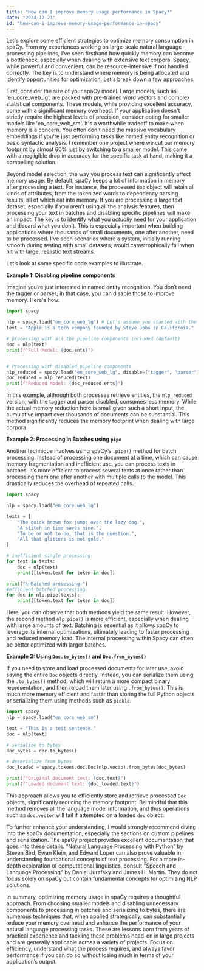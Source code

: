 ```yaml
---
title: "How can I improve memory usage performance in Spacy?"
date: "2024-12-23"
id: "how-can-i-improve-memory-usage-performance-in-spacy"
---
```


Let's explore some efficient strategies to optimize memory consumption in spaCy. From my experiences working on large-scale natural language processing pipelines, I've seen firsthand how quickly memory can become a bottleneck, especially when dealing with extensive text corpora. Spacy, while powerful and convenient, can be resource-intensive if not handled correctly. The key is to understand where memory is being allocated and identify opportunities for optimization. Let's break down a few approaches.

First, consider the size of your spaCy model. Large models, such as 'en_core_web_lg', are packed with pre-trained word vectors and complex statistical components. These models, while providing excellent accuracy, come with a significant memory overhead. If your application doesn't strictly require the highest levels of precision, consider opting for smaller models like 'en_core_web_sm'. It's a worthwhile tradeoff to make when memory is a concern. You often don't need the massive vocabulary embeddings if you're just performing tasks like named entity recognition or basic syntactic analysis. I remember one project where we cut our memory footprint by almost 60% just by switching to a smaller model. This came with a negligible drop in accuracy for the specific task at hand, making it a compelling solution.

Beyond model selection, the way you process text can significantly affect memory usage. By default, spaCy keeps a lot of information in memory after processing a text. For instance, the processed `Doc` object will retain all kinds of attributes, from the tokenized words to dependency parsing results, all of which eat into memory. If you are processing a large text dataset, especially if you aren’t using all the analysis features, then processing your text in batches and disabling specific pipelines will make an impact. The key is to identify what you *actually* need for your application and discard what you don't. This is especially important when building applications where thousands of small documents, one after another, need to be processed. I've seen scenarios where a system, initially running smooth during testing with small datasets, would catastrophically fail when hit with large, realistic text streams.

Let’s look at some specific code examples to illustrate.

**Example 1: Disabling pipeline components**

Imagine you’re just interested in named entity recognition. You don’t need the tagger or parser; in that case, you can disable those to improve memory. Here's how:

```python
import spacy

nlp = spacy.load("en_core_web_lg") # Let's assume you started with the larger model
text = "Apple is a tech company founded by Steve Jobs in California."

# processing with all the pipeline components included (default)
doc = nlp(text)
print(f"Full Model: {doc.ents}")


# Processing with disabled pipeline components
nlp_reduced = spacy.load("en_core_web_lg", disable=["tagger", "parser"])
doc_reduced = nlp_reduced(text)
print(f"Reduced Model: {doc_reduced.ents}")
```

In this example, although both processes retrieve entities, the `nlp_reduced` version, with the tagger and parser disabled, consumes less memory. While the actual memory reduction here is small given such a short input, the cumulative impact over thousands of documents can be substantial. This method significantly reduces the memory footprint when dealing with large corpora.

**Example 2: Processing in Batches using `pipe`**

Another technique involves using spaCy’s `.pipe()` method for batch processing. Instead of processing one document at a time, which can cause memory fragmentation and inefficient use, you can process texts in batches. It’s more efficient to process several texts at once rather than processing them one after another with multiple calls to the model. This drastically reduces the overhead of repeated calls.

```python
import spacy

nlp = spacy.load("en_core_web_lg")

texts = [
    "The quick brown fox jumps over the lazy dog.",
    "A stitch in time saves nine.",
    "To be or not to be, that is the question.",
    "All that glitters is not gold."
]

# inefficient single processing
for text in texts:
    doc = nlp(text)
    print([token.text for token in doc])

print("\nBatched processing:")
#efficient batched processing
for doc in nlp.pipe(texts):
    print([token.text for token in doc])

```

Here, you can observe that both methods yield the same result. However, the second method `nlp.pipe()` is more efficient, especially when dealing with large amounts of text. Batching is essential as it allows spaCy to leverage its internal optimizations, ultimately leading to faster processing and reduced memory load. The internal processing within Spacy can often be better optimized with larger batches.

**Example 3: Using `Doc.to_bytes()` and `Doc.from_bytes()`**

If you need to store and load processed documents for later use, avoid saving the entire `Doc` objects directly. Instead, you can serialize them using the `.to_bytes()` method, which will return a more compact binary representation, and then reload them later using `.from_bytes()`. This is much more memory efficient and faster than storing the full Python objects or serializing them using methods such as `pickle`.

```python
import spacy
nlp = spacy.load("en_core_web_sm")

text = "This is a test sentence."
doc = nlp(text)

# serialize to bytes
doc_bytes = doc.to_bytes()

# deserialize from bytes
doc_loaded = spacy.tokens.doc.Doc(nlp.vocab).from_bytes(doc_bytes)

print(f"Original document text: {doc.text}")
print(f"Loaded document text: {doc_loaded.text}")
```
This approach allows you to efficiently store and retrieve processed `Doc` objects, significantly reducing the memory footprint. Be mindful that this method removes all the language model information, and thus operations such as `doc.vector` will fail if attempted on a loaded `doc` object.

To further enhance your understanding, I would strongly recommend diving into the spaCy documentation, especially the sections on custom pipelines and serialization. The spaCy project provides excellent documentation that goes into these details. “Natural Language Processing with Python” by Steven Bird, Ewan Klein, and Edward Loper can also prove valuable in understanding foundational concepts of text processing. For a more in-depth exploration of computational linguistics, consult "Speech and Language Processing" by Daniel Jurafsky and James H. Martin. They do not focus solely on spaCy but contain fundamental concepts for optimizing NLP solutions.

In summary, optimizing memory usage in spaCy requires a thoughtful approach. From choosing smaller models and disabling unnecessary components to processing in batches and serializing to bytes, there are numerous techniques that, when applied strategically, can substantially reduce your memory overhead and enhance the performance of your natural language processing tasks. These are lessons born from years of practical experience and tackling these problems head-on in large projects and are generally applicable across a variety of projects. Focus on efficiency, understand what the process requires, and always favor performance if you can do so without losing much in terms of your application’s output.
